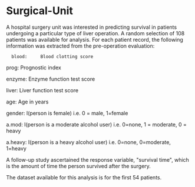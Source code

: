 # Surgical-Unit

A hospital surgery unit was interested in predicting survival in patients undergoing a particular type of liver operation. A random selection of 108 patients was available for analysis. For each patient record, the following information was extracted from the pre-operation evaluation:

      blood:     Blood clotting score

   prog:       Prognostic index

enzyme:  Enzyme function test score

liver:        Liver function test score

age:         Age in years

gender:   I(person is female) i.e. 0 = male, 1=female

a.mod:    I(person is a moderate alcohol user) i.e. 0=none, 1 = moderate, 0 = heavy

a.heavy:  I(person is a heavy alcohol user) i.e. 0=none, 0=moderate, 1=heavy


A follow-up study ascertained the response variable, "survival time", which is the amount of time the person survived after the surgery.

The dataset available for this analysis is for the first 54 patients.
